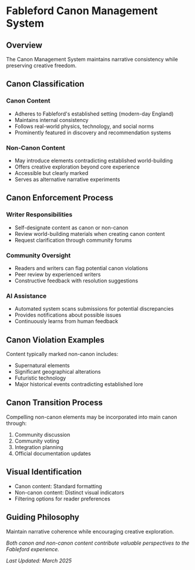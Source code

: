 # Fableford Canon Management System

## Overview

The Canon Management System maintains narrative consistency while preserving creative freedom.

## Canon Classification

### Canon Content
- Adheres to Fableford's established setting (modern-day England)
- Maintains internal consistency
- Follows real-world physics, technology, and social norms
- Prominently featured in discovery and recommendation systems

### Non-Canon Content
- May introduce elements contradicting established world-building
- Offers creative exploration beyond core experience
- Accessible but clearly marked
- Serves as alternative narrative experiments

## Canon Enforcement Process

### Writer Responsibilities
- Self-designate content as canon or non-canon
- Review world-building materials when creating canon content
- Request clarification through community forums

### Community Oversight
- Readers and writers can flag potential canon violations
- Peer review by experienced writers
- Constructive feedback with resolution suggestions

### AI Assistance
- Automated system scans submissions for potential discrepancies
- Provides notifications about possible issues
- Continuously learns from human feedback

## Canon Violation Examples

Content typically marked non-canon includes:
- Supernatural elements
- Significant geographical alterations
- Futuristic technology
- Major historical events contradicting established lore

## Canon Transition Process

Compelling non-canon elements may be incorporated into main canon through:
1. Community discussion
2. Community voting
3. Integration planning
4. Official documentation updates

## Visual Identification

- Canon content: Standard formatting
- Non-canon content: Distinct visual indicators
- Filtering options for reader preferences

## Guiding Philosophy

Maintain narrative coherence while encouraging creative exploration.

*Both canon and non-canon content contribute valuable perspectives to the Fableford experience.*

*Last Updated: March 2025*